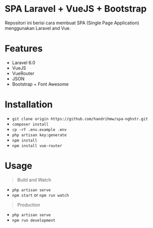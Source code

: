 # SPA Laravel + VueJS + Bootstrap
Repositori ini berisi cara membuat SPA (Single Page Application) menggunakan Laravel and Vue.

# Features
- Laravel 6.0
- VueJS
- VueRouter
- JSON
- Bootstrap + Font Awesome

# Installation
- `git clone origin https://github.com/handrihmw/spa-nghstr.git`
- `composer install`
- `cp -rf .env.example .env`
- `php artisan key:generate`
- `npm install`
- `npm install vue-router`

# Usage
> Build and Watch
- `php artisan serve`
- `npm start` or `npm run watch`

> Production
- `php artisan serve`
- `npm run development`
